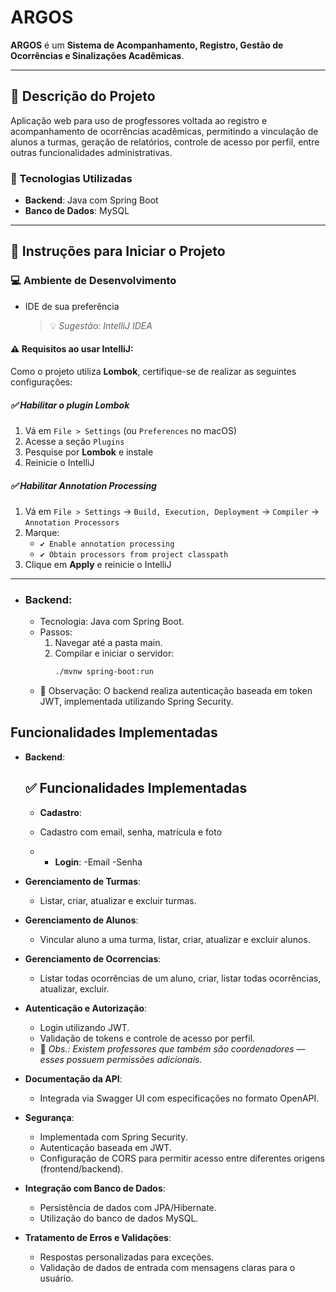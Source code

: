# ARGOS

**ARGOS** é um **Sistema de Acompanhamento, Registro, Gestão de Ocorrências e Sinalizações Acadêmicas**.

---

## 📌 Descrição do Projeto

Aplicação web para uso de progfessores voltada ao registro e acompanhamento de ocorrências acadêmicas, permitindo a vinculação de alunos a turmas, geração de relatórios, controle de acesso por perfil, entre outras funcionalidades administrativas.

### 🔧 Tecnologias Utilizadas
- **Backend**: Java com Spring Boot
- **Banco de Dados**: MySQL

---

## 🚀 Instruções para Iniciar o Projeto

### 💻 Ambiente de Desenvolvimento

- IDE de sua preferência  
  > 💡 *Sugestão: IntelliJ IDEA*

#### ⚠️ Requisitos ao usar IntelliJ:
Como o projeto utiliza **Lombok**, certifique-se de realizar as seguintes configurações:

##### ✅ Habilitar o plugin Lombok
1. Vá em `File > Settings` (ou `Preferences` no macOS)
2. Acesse a seção `Plugins`
3. Pesquise por **Lombok** e instale
4. Reinicie o IntelliJ

##### ✅ Habilitar Annotation Processing
1. Vá em `File > Settings` → `Build, Execution, Deployment` → `Compiler` → `Annotation Processors`
2. Marque:
   - `✔ Enable annotation processing`
   - `✔ Obtain processors from project classpath`
3. Clique em **Apply** e reinicie o IntelliJ

---

- ### Backend:
    - Tecnologia: Java com Spring Boot.
    - Passos:
        1. Navegar até a pasta main.
        2. Compilar e iniciar o servidor:
            ```bash
            ./mvnw spring-boot:run
            ```
    - 🔐 Observação: O backend realiza autenticação baseada em token JWT, implementada utilizando Spring Security.

## Funcionalidades Implementadas

- **Backend**:
   ## ✅ Funcionalidades Implementadas
  - **Cadastro**:
  - Cadastro com email, senha, matrícula e foto
 
  - - **Login**:
    -Email
    -Senha

- **Gerenciamento de Turmas**:
  - Listar, criar, atualizar e excluir turmas.

- **Gerenciamento de Alunos**:
  - Vincular aluno a uma turma, listar, criar, atualizar e excluir alunos.
 
- **Gerenciamento de Ocorrencias**:
  - Listar todas ocorrências de um aluno, criar, listar todas ocorrências, atualizar, excluir.
 
- **Autenticação e Autorização**:
  - Login utilizando JWT.
  - Validação de tokens e controle de acesso por perfil.
  - 🔸 *Obs.: Existem professores que também são coordenadores — esses possuem permissões adicionais.*

- **Documentação da API**:
  - Integrada via Swagger UI com especificações no formato OpenAPI.

- **Segurança**:
  - Implementada com Spring Security.
  - Autenticação baseada em JWT.
  - Configuração de CORS para permitir acesso entre diferentes origens (frontend/backend).

- **Integração com Banco de Dados**:
  - Persistência de dados com JPA/Hibernate.
  - Utilização do banco de dados MySQL.

- **Tratamento de Erros e Validações**:
  - Respostas personalizadas para exceções.
  - Validação de dados de entrada com mensagens claras para o usuário.
